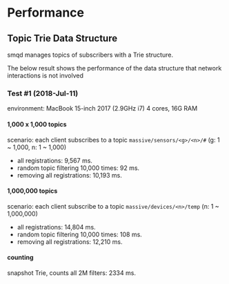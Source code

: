 # Performance

## Topic Trie Data Structure

smqd manages topics of subscribers with a Trie structure.

The below result shows the performance of the data structure that network interactions is not involved

### Test #1 (2018-Jul-11)

environment:  MacBook 15-inch 2017 (2.9GHz i7) 4 cores, 16G RAM

#### 1,000 x 1,000 topics

scenario: each client subscribes to a topic `massive/sensors/<g>/<n>/#` (g: 1 ~ 1,000, n: 1 ~ 1,000)

- all registrations: 9,567 ms.
- random topic filtering 10,000 times: 92 ms.
- removing all registrations: 10,193 ms.

#### 1,000,000 topics

scenario: each client subscribe to a topic `massive/devices/<n>/temp` (n: 1 ~ 1,000,000)

- all registrations: 14,804 ms.
- random topic filtering 10,000 times: 108 ms.
- removing all registrations: 12,210 ms.

#### counting

snapshot Trie, counts all 2M filters: 2334 ms.
